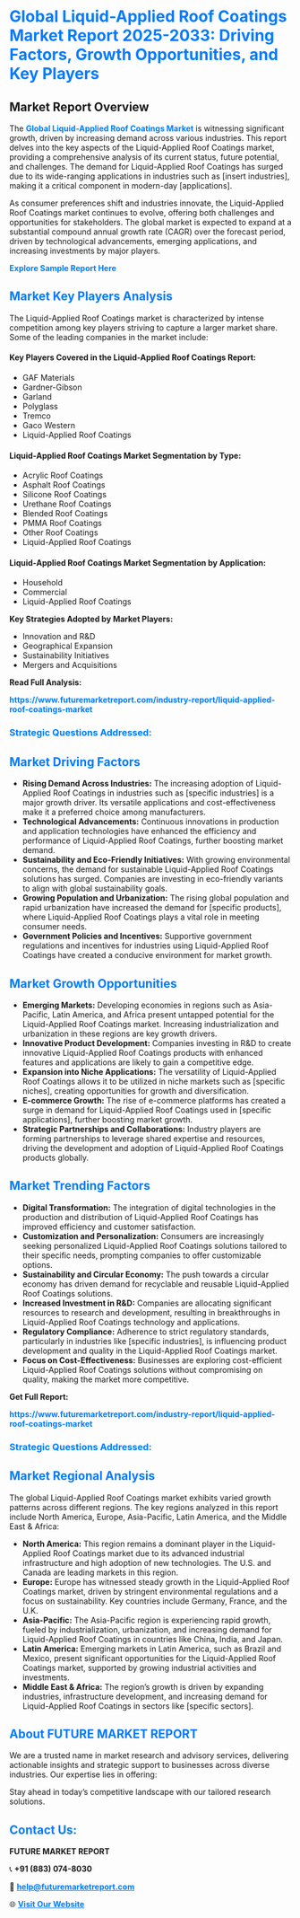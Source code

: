 <h1 style="color: #007BFF;">Global Liquid-Applied Roof Coatings Market Report 2025-2033: Driving Factors, Growth Opportunities, and Key Players</h1>

<section id="overview">
<h2>Market Report Overview</h2>
<p>The <a href="https://www.futuremarketreport.com/industry-report/liquid-applied-roof-coatings-market" style="color: #007BFF; text-decoration: none;"><strong>Global Liquid-Applied Roof Coatings Market</strong></a> is witnessing significant growth, driven by increasing demand across various industries. This report delves into the key aspects of the Liquid-Applied Roof Coatings market, providing a comprehensive analysis of its current status, future potential, and challenges. The demand for Liquid-Applied Roof Coatings has surged due to its wide-ranging applications in industries such as [insert industries], making it a critical component in modern-day [applications].</p>
<p>As consumer preferences shift and industries innovate, the Liquid-Applied Roof Coatings market continues to evolve, offering both challenges and opportunities for stakeholders. The global market is expected to expand at a substantial compound annual growth rate (CAGR) over the forecast period, driven by technological advancements, emerging applications, and increasing investments by major players.</p>
</section>

<section id="overview">
<p><a href="https://www.futuremarketreport.com/request-sample/reportId=96762" style="color: #007BFF; text-decoration: none;"><strong>Explore Sample Report Here</strong></a></p>
</section>

<section id="key-players">
<h2 style="color: #007BFF;">Market Key Players Analysis</h2>
<p>The Liquid-Applied Roof Coatings market is characterized by intense competition among key players striving to capture a larger market share. Some of the leading companies in the market include:</p>
<h4>Key Players Covered in the Liquid-Applied Roof Coatings Report:</h4>
<ul><li>GAF Materials</li><li>Gardner-Gibson</li><li>Garland</li><li>Polyglass</li><li>Tremco</li><li>Gaco Western</li><li>Liquid-Applied Roof Coatings</li></ul>
<h4>Liquid-Applied Roof Coatings Market Segmentation by Type:</h4>
<ul><li>Acrylic Roof Coatings</li><li>Asphalt Roof Coatings</li><li>Silicone Roof Coatings</li><li>Urethane Roof Coatings</li><li>Blended Roof Coatings</li><li>PMMA Roof Coatings</li><li>Other Roof Coatings</li><li>Liquid-Applied Roof Coatings</li></ul>

<h4>Liquid-Applied Roof Coatings Market Segmentation by Application:</h4>
<ul><li>Household</li><li>Commercial</li><li>Liquid-Applied Roof Coatings</li></ul>
<p><strong>Key Strategies Adopted by Market Players:</strong></p>
<ul>
<li>Innovation and R&D</li>
<li>Geographical Expansion</li>
<li>Sustainability Initiatives</li>
<li>Mergers and Acquisitions</li>
</ul>
</section>

<section>
<p><strong>Read Full Analysis: </strong></p><a href="https://www.futuremarketreport.com/industry-report/liquid-applied-roof-coatings-market" style="color: #007BFF; text-decoration: none;"><strong>https://www.futuremarketreport.com/industry-report/liquid-applied-roof-coatings-market</strong></a>
<h3 style="color: #007BFF;">Strategic Questions Addressed:</h3>
</section>

<section id="driving-factors">
<h2 style="color: #007BFF;">Market Driving Factors</h2>
<ul>
<li><strong>Rising Demand Across Industries:</strong> The increasing adoption of Liquid-Applied Roof Coatings in industries such as [specific industries] is a major growth driver. Its versatile applications and cost-effectiveness make it a preferred choice among manufacturers.</li>
<li><strong>Technological Advancements:</strong> Continuous innovations in production and application technologies have enhanced the efficiency and performance of Liquid-Applied Roof Coatings, further boosting market demand.</li>
<li><strong>Sustainability and Eco-Friendly Initiatives:</strong> With growing environmental concerns, the demand for sustainable Liquid-Applied Roof Coatings solutions has surged. Companies are investing in eco-friendly variants to align with global sustainability goals.</li>
<li><strong>Growing Population and Urbanization:</strong> The rising global population and rapid urbanization have increased the demand for [specific products], where Liquid-Applied Roof Coatings plays a vital role in meeting consumer needs.</li>
<li><strong>Government Policies and Incentives:</strong> Supportive government regulations and incentives for industries using Liquid-Applied Roof Coatings have created a conducive environment for market growth.</li>
</ul>
</section>

<section id="growth-opportunities">
<h2 style="color: #007BFF;">Market Growth Opportunities</h2>
<ul>
<li><strong>Emerging Markets:</strong> Developing economies in regions such as Asia-Pacific, Latin America, and Africa present untapped potential for the Liquid-Applied Roof Coatings market. Increasing industrialization and urbanization in these regions are key growth drivers.</li>
<li><strong>Innovative Product Development:</strong> Companies investing in R&D to create innovative Liquid-Applied Roof Coatings products with enhanced features and applications are likely to gain a competitive edge.</li>
<li><strong>Expansion into Niche Applications:</strong> The versatility of Liquid-Applied Roof Coatings allows it to be utilized in niche markets such as [specific niches], creating opportunities for growth and diversification.</li>
<li><strong>E-commerce Growth:</strong> The rise of e-commerce platforms has created a surge in demand for Liquid-Applied Roof Coatings used in [specific applications], further boosting market growth.</li>
<li><strong>Strategic Partnerships and Collaborations:</strong> Industry players are forming partnerships to leverage shared expertise and resources, driving the development and adoption of Liquid-Applied Roof Coatings products globally.</li>
</ul>
</section>

<section id="trending-factors">
<h2 style="color: #007BFF;">Market Trending Factors</h2>
<ul>
<li><strong>Digital Transformation:</strong> The integration of digital technologies in the production and distribution of Liquid-Applied Roof Coatings has improved efficiency and customer satisfaction.</li>
<li><strong>Customization and Personalization:</strong> Consumers are increasingly seeking personalized Liquid-Applied Roof Coatings solutions tailored to their specific needs, prompting companies to offer customizable options.</li>
<li><strong>Sustainability and Circular Economy:</strong> The push towards a circular economy has driven demand for recyclable and reusable Liquid-Applied Roof Coatings solutions.</li>
<li><strong>Increased Investment in R&D:</strong> Companies are allocating significant resources to research and development, resulting in breakthroughs in Liquid-Applied Roof Coatings technology and applications.</li>
<li><strong>Regulatory Compliance:</strong> Adherence to strict regulatory standards, particularly in industries like [specific industries], is influencing product development and quality in the Liquid-Applied Roof Coatings market.</li>
<li><strong>Focus on Cost-Effectiveness:</strong> Businesses are exploring cost-efficient Liquid-Applied Roof Coatings solutions without compromising on quality, making the market more competitive.</li>
</ul>
</section>

<section>
<p><strong>Get Full Report: </strong></p><a href="https://www.futuremarketreport.com/industry-report/liquid-applied-roof-coatings-market" style="color: #007BFF; text-decoration: none;"><strong>https://www.futuremarketreport.com/industry-report/liquid-applied-roof-coatings-market</strong></a>
<h3 style="color: #007BFF;">Strategic Questions Addressed:</h3>
</section>


<section id="regional-analysis">
<h2 style="color: #007BFF;">Market Regional Analysis</h2>
<p>The global Liquid-Applied Roof Coatings market exhibits varied growth patterns across different regions. The key regions analyzed in this report include North America, Europe, Asia-Pacific, Latin America, and the Middle East & Africa:</p>
<ul>
<li><strong>North America:</strong> This region remains a dominant player in the Liquid-Applied Roof Coatings market due to its advanced industrial infrastructure and high adoption of new technologies. The U.S. and Canada are leading markets in this region.</li>
<li><strong>Europe:</strong> Europe has witnessed steady growth in the Liquid-Applied Roof Coatings market, driven by stringent environmental regulations and a focus on sustainability. Key countries include Germany, France, and the U.K.</li>
<li><strong>Asia-Pacific:</strong> The Asia-Pacific region is experiencing rapid growth, fueled by industrialization, urbanization, and increasing demand for Liquid-Applied Roof Coatings in countries like China, India, and Japan.</li>
<li><strong>Latin America:</strong> Emerging markets in Latin America, such as Brazil and Mexico, present significant opportunities for the Liquid-Applied Roof Coatings market, supported by growing industrial activities and investments.</li>
<li><strong>Middle East & Africa:</strong> The region’s growth is driven by expanding industries, infrastructure development, and increasing demand for Liquid-Applied Roof Coatings in sectors like [specific sectors].</li>
</ul>
</section>

<footer>
<h2 style="color: #007BFF;">About FUTURE MARKET REPORT</h2>
<p>We are a trusted name in market research and advisory services, delivering actionable insights and strategic support to businesses across diverse industries. Our expertise lies in offering:</p>

<p>Stay ahead in today’s competitive landscape with our tailored research solutions.</p>

<h2 style="color: #007BFF;">Contact Us:</h2>
<p><strong>FUTURE MARKET REPORT</strong></p>
<p>📞 <strong>+91 (883) 074-8030</strong></p>
<p>📧 <strong><a href="mailto:help@futuremarketreport.com" style="color: #007BFF;">help@futuremarketreport.com</a></strong></p>
<p>🌐 <strong><a href="https://www.futuremarketreport.com/" style="color: #007BFF;">Visit Our Website</a></strong></p>
</footer>
